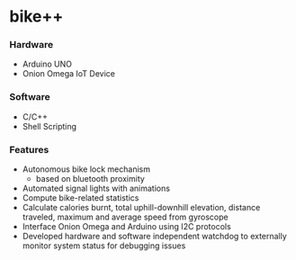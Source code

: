 # bike++

### Hardware
* Arduino UNO
* Onion Omega IoT Device

### Software
* C/C++
* Shell Scripting 

### Features
* Autonomous bike lock mechanism
  * based on bluetooth proximity
* Automated signal lights with animations
* Compute bike-related statistics
 * Calculate calories burnt, total uphill-downhill elevation, distance traveled, maximum and average speed from gyroscope
* Interface Onion Omega and Arduino using I2C protocols
* Developed hardware and software independent watchdog to externally monitor system status for debugging issues 
